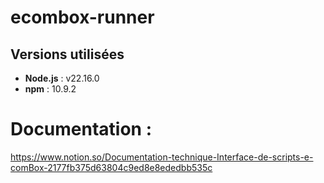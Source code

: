 # ecombox-runner

## Versions utilisées

- **Node.js** : v22.16.0  
- **npm** : 10.9.2

# Documentation : 
https://www.notion.so/Documentation-technique-Interface-de-scripts-e-comBox-2177fb375d63804c9ed8e8ededbb535c
